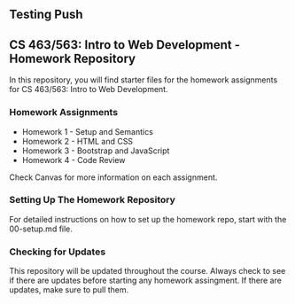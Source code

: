 ## Testing Push

## CS 463/563: Intro to Web Development - Homework Repository

In this repository, you will find starter files for the homework assignments for CS 463/563: Intro to Web Development.

### Homework Assignments

- Homework 1 - Setup and Semantics
- Homework 2 - HTML and CSS
- Homework 3 - Bootstrap and JavaScript
- Homework 4 - Code Review

Check Canvas for more information on each assignment.

### Setting Up The Homework Repository

For detailed instructions on how to set up the homework repo, start with the 00-setup.md file.

### Checking for Updates

This repository will be updated throughout the course. Always check to see if there are updates before starting any homework assingment. If there are updates, make sure to pull them.
